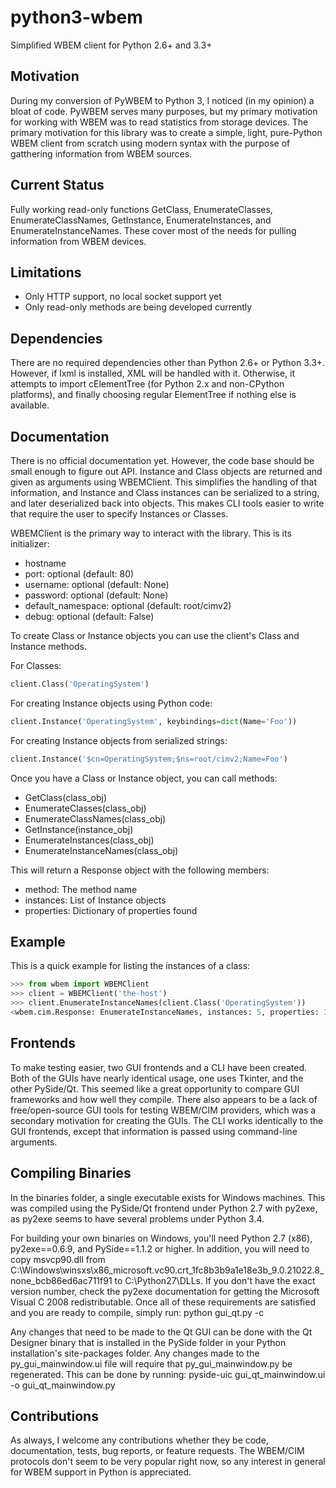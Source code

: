 python3-wbem
============
Simplified WBEM client for Python 2.6+ and 3.3+

Motivation
----------
During my conversion of PyWBEM to Python 3, I noticed (in my opinion) a bloat of code. PyWBEM serves many purposes, but my primary motivation for working with WBEM was to read statistics from storage devices. The primary motivation for this library was to create a simple, light, pure-Python WBEM client from scratch using modern syntax with the purpose of gatthering information from WBEM sources.

Current Status
--------------
Fully working read-only functions GetClass, EnumerateClasses, EnumerateClassNames, GetInstance, EnumerateInstances, and EnumerateInstanceNames. These cover most of the needs for pulling information from WBEM devices.

Limitations
-----------
* Only HTTP support, no local socket support yet
* Only read-only methods are being developed currently

Dependencies
------------
There are no required dependencies other than Python 2.6+ or Python 3.3+. However, if lxml is installed, XML will be handled with it. Otherwise, it attempts to import cElementTree (for Python 2.x and non-CPython platforms), and finally choosing regular ElementTree if nothing else is available.

Documentation
-------------
There is no official documentation yet. However, the code base should be small enough to figure out API. Instance and Class objects are returned and given as arguments using WBEMClient. This simplifies the handling of that information, and Instance and Class instances can be serialized to a string, and later deserialized back into objects. This makes CLI tools easier to write that require the user to specify Instances or Classes.

WBEMClient is the primary way to interact with the library. This is its initializer:
* hostname
* port: optional (default: 80)
* username: optional (default: None)
* password: optional (default: None)
* default_namespace: optional (default: root/cimv2)
* debug: optional (default: False)

To create Class or Instance objects you can use the client's Class and Instance methods.

For Classes:
```python
client.Class('OperatingSystem')
```

For creating Instance objects using Python code:
```python
client.Instance('OperatingSystem', keybindings=dict(Name='Foo'))
```

For creating Instance objects from serialized strings:
```python
client.Instance('$cn=OperatingSystem;$ns=root/cimv2;Name=Foo')
```

Once you have a Class or Instance object, you can call methods:
* GetClass(class_obj)
* EnumerateClasses(class_obj)
* EnumerateClassNames(class_obj)
* GetInstance(instance_obj)
* EnumerateInstances(class_obj)
* EnumerateInstanceNames(class_obj)

This will return a Response object with the following members:
* method: The method name
* instances: List of Instance objects
* properties: Dictionary of properties found

Example
-------
This is a quick example for listing the instances of a class:
```python
>>> from wbem import WBEMClient
>>> client = WBEMClient('the-host')
>>> client.EnumerateInstanceNames(client.Class('OperatingSystem'))
<wbem.cim.Response: EnumerateInstanceNames, instances: 5, properties: 3>
```

Frontends
-------------
To make testing easier, two GUI frontends and a CLI have been created. Both of the GUIs have nearly identical usage, one uses Tkinter, and the other PySide/Qt. This seemed like a great opportunity to compare GUI frameworks and how well they compile. There also appears to be a lack of free/open-source GUI tools for testing WBEM/CIM providers, which was a secondary motivation for creating the GUIs. The CLI works identically to the GUI frontends, except that information is passed using command-line arguments.

Compiling Binaries
------------------
In the binaries folder, a single executable exists for Windows machines. This was compiled using the PySide/Qt frontend under Python 2.7 with py2exe, as py2exe seems to have several problems under Python 3.4.

For building your own binaries on Windows, you'll need Python 2.7 (x86), py2exe==0.6.9, and PySide==1.1.2 or higher. In addition, you will need to copy msvcp90.dll from C:\Windows\winsxs\x86_microsoft.vc90.crt_1fc8b3b9a1e18e3b_9.0.21022.8_none_bcb86ed6ac711f91 to C:\Python27\DLLs. If you don't have the exact version number, check the py2exe documentation for getting the Microsoft Visual C 2008 redistributable. Once all of these requirements are satisfied and you are ready to compile, simply run: python gui_qt.py -c

Any changes that need to be made to the Qt GUI can be done with the Qt Designer binary that is installed in the PySide folder in your Python installation's site-packages folder. Any changes made to the py_gui_mainwindow.ui file will require that py_gui_mainwindow.py be regenerated. This can be done by running: pyside-uic gui_qt_mainwindow.ui -o gui_qt_mainwindow.py

Contributions
-------------
As always, I welcome any contributions whether they be code, documentation, tests, bug reports, or feature requests. The WBEM/CIM protocols don't seem to be very popular right now, so any interest in general for WBEM support in Python is appreciated.
